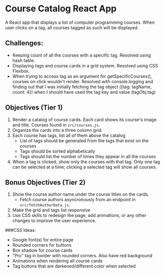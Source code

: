 # Course Catalog React App

A React app that displays a list of computer programming courses. When user clicks on a tag, all courses tagged as such will be displayed.

## Challenges: 
- Keeping count of all the courses with a specific tag. Resolved using hash table.
- Displaying tags and course cards in a grid system. Resolved using CSS Flexbox.
- When trying to access tag as an argument for getSpecificCourses(), courses on click wouldn't render. Resolved with console.logging and finding out that I was initially fetching the tag object ({tag: tagName, count: 4}) when I should have used the tag key and value (tagObj.tag)

## Objectives (Tier 1)

1. Render a catalog of course cards. Each card shows its course's image and title. Courses found in `src/courses.js`.
2. Organize the cards into a three column grid.
3. Each course has tags, list all of them above the catalog
   - List of tags should be generated from the tags that exist on the courses
   - Tags should be sorted alphabetically
   - Tags should list the number of times they appear in all the courses
4. When a tag is clicked, show only the courses with that tag. Only one tag can be selected at a time; clicking a selected tag will show all courses.

## Bonus Objectives (Tier 2)

1. Show the course author name under the course titles on the cards.
   - Fetch course authors asyncronously from an endpoint in `src/fetchAuthorData.js`.
2. Make the grid and tags list responsive
3. Use  CSS skills to redesign the page, add animations, or any other changes to improve the user experience.

###CSS Ideas:
- Google font(s) for entire page
- Rounded corners for buttons
- Box shadow for course cards
- "Pro" tag in border with rounded corners. Also have red background
- Animations when rendering all course cards
- Tag buttons that are darkened/different color when selected